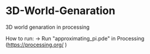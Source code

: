 # 3D-World-Genaration
 3D world genaration in processing

How to run: -> Run "approximating_pi.pde" in Processing (https://processing.org/ )
